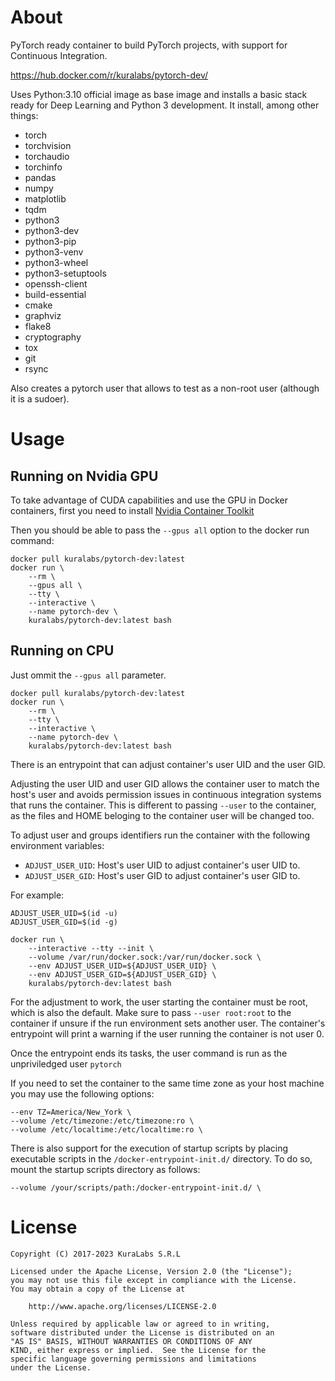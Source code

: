 About
=====

PyTorch ready container to build PyTorch projects, with support for
Continuous Integration.

https://hub.docker.com/r/kuralabs/pytorch-dev/

Uses Python:3.10 official image as base image and installs a basic stack ready for
Deep Learning and Python 3 development. It install, among other things:

- torch
- torchvision
- torchaudio
- torchinfo
- pandas
- numpy
- matplotlib
- tqdm
- python3
- python3-dev
- python3-pip
- python3-venv
- python3-wheel
- python3-setuptools
- openssh-client
- build-essential
- cmake
- graphviz
- flake8
- cryptography
- tox
- git
- rsync

Also creates a pytorch user that allows to test as a non-root user
(although it is a sudoer).

Usage
=====


## Running on Nvidia GPU

To take advantage of CUDA capabilities and use the GPU in Docker containers,
first you need to install [Nvidia Container Toolkit](https://github.com/NVIDIA/nvidia-docker/)

Then you should be able to pass the `--gpus all` option to the docker run
command:

    docker pull kuralabs/pytorch-dev:latest
    docker run \
        --rm \
        --gpus all \
        --tty \
        --interactive \
        --name pytorch-dev \
        kuralabs/pytorch-dev:latest bash

## Running on CPU

Just ommit the `--gpus all` parameter.

    docker pull kuralabs/pytorch-dev:latest
    docker run \
        --rm \
        --tty \
        --interactive \
        --name pytorch-dev \
        kuralabs/pytorch-dev:latest bash


There is an entrypoint that can adjust container's user UID and the user GID.

Adjusting the user UID and user GID allows the container user to match the
host's user and avoids permission issues in continuous integration systems that
runs the container. This is different to passing `--user` to the container,
as the files and HOME beloging to the container user will be changed too.

To adjust user and groups identifiers run the container with the following
environment variables:

- `ADJUST_USER_UID`: Host's user UID to adjust container's user UID to.
- `ADJUST_USER_GID`: Host's user GID to adjust container's user GID to.

For example:

    ADJUST_USER_UID=$(id -u)
    ADJUST_USER_GID=$(id -g)

    docker run \
        --interactive --tty --init \
        --volume /var/run/docker.sock:/var/run/docker.sock \
        --env ADJUST_USER_UID=${ADJUST_USER_UID} \
        --env ADJUST_USER_GID=${ADJUST_USER_GID} \
        kuralabs/pytorch-dev:latest bash

For the adjustment to work, the user starting the container must be root, which
is also the default. Make sure to pass `--user root:root` to the container if
unsure if the run environment sets another user. The container's entrypoint
will print a warning if the user running the container is not user 0.

Once the entrypoint ends its tasks, the user command is run as the
unpriviledged user `pytorch`

If you need to set the container to the same time zone as your host machine you
may use the following options:

    --env TZ=America/New_York \
    --volume /etc/timezone:/etc/timezone:ro \
    --volume /etc/localtime:/etc/localtime:ro \

There is also support for the execution of startup scripts by placing
executable scripts in the `/docker-entrypoint-init.d/` directory. To do so,
mount the startup scripts directory as follows:

    --volume /your/scripts/path:/docker-entrypoint-init.d/ \


License
=======

    Copyright (C) 2017-2023 KuraLabs S.R.L

    Licensed under the Apache License, Version 2.0 (the "License");
    you may not use this file except in compliance with the License.
    You may obtain a copy of the License at

        http://www.apache.org/licenses/LICENSE-2.0

    Unless required by applicable law or agreed to in writing,
    software distributed under the License is distributed on an
    "AS IS" BASIS, WITHOUT WARRANTIES OR CONDITIONS OF ANY
    KIND, either express or implied.  See the License for the
    specific language governing permissions and limitations
    under the License.
